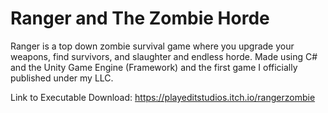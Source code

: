 # Ranger and The Zombie Horde


Ranger is a top down zombie survival game where you upgrade your weapons, find survivors, and slaughter and endless horde.
Made using C# and the Unity Game Engine (Framework) and the first game I officially published under my LLC.

Link to Executable Download: https://playeditstudios.itch.io/rangerzombie
